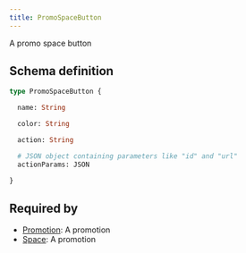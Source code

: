 ```yaml
---
title: PromoSpaceButton
---
```


A promo space button

## Schema definition
```graphql
type PromoSpaceButton {

  name: String 

  color: String 

  action: String 

  # JSON object containing parameters like "id" and "url"
  actionParams: JSON 

}
```
## Required by
* [Promotion](graphql/schema/promotion.md): A promotion
* [Space](graphql/schema/space.md): A promotion
